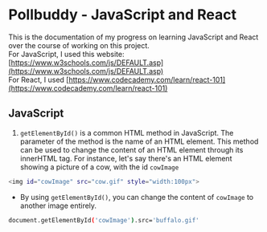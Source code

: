 # Pollbuddy - JavaScript and React

This is the documentation of my progress on learning JavaScript and React over the course of working on this project.  
For JavaScript, I used this website: [https://www.w3schools.com/js/DEFAULT.asp](https://www.w3schools.com/js/DEFAULT.asp)   
For React, I used [https://www.codecademy.com/learn/react-101](https://www.codecademy.com/learn/react-101)

## JavaScript

1. `getElementById()` is a common HTML method in JavaScript. The parameter of the method is the name of an HTML element. This method can be used to change the content of an HTML element through its innerHTML tag. For instance, let's say there's an HTML element showing a picture of a cow, with the id `cowImage`

```bash
<img id="cowImage" src="cow.gif" style="width:100px">
```
- By using `getElementById()`, you can change the content of `cowImage` to another image entirely.   

```bash
document.getElementById('cowImage').src='buffalo.gif'
```